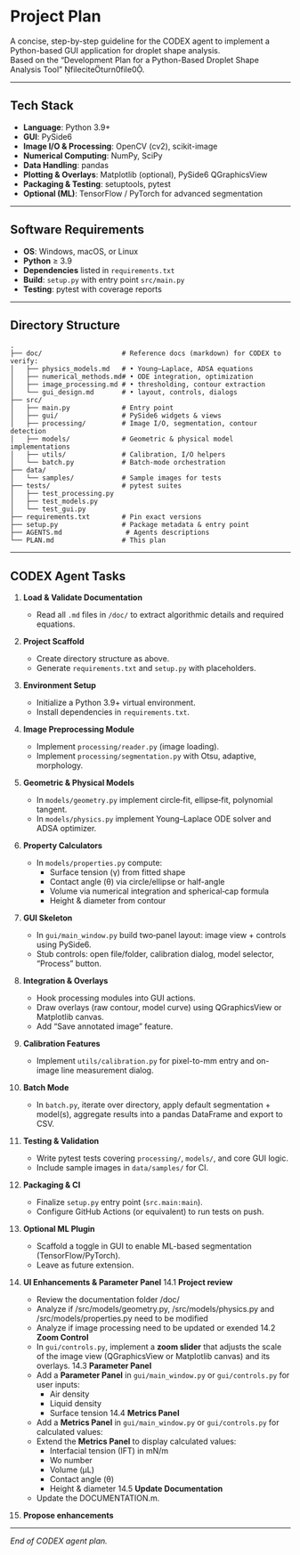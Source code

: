 # Project Plan

A concise, step-by-step guideline for the CODEX agent to implement a Python-based GUI application for droplet shape analysis.\
Based on the “Development Plan for a Python-Based Droplet Shape Analysis Tool” fileciteturn0file0.

---

## Tech Stack

- **Language**: Python 3.9+
- **GUI**: PySide6
- **Image I/O & Processing**: OpenCV (cv2), scikit-image
- **Numerical Computing**: NumPy, SciPy
- **Data Handling**: pandas
- **Plotting & Overlays**: Matplotlib (optional), PySide6 QGraphicsView
- **Packaging & Testing**: setuptools, pytest
- **Optional (ML)**: TensorFlow / PyTorch for advanced segmentation

---

## Software Requirements

- **OS**: Windows, macOS, or Linux
- **Python** ≥ 3.9
- **Dependencies** listed in `requirements.txt`
- **Build**: `setup.py` with entry point `src/main.py`
- **Testing**: pytest with coverage reports

---

## Directory Structure

```
.
├── doc/                    # Reference docs (markdown) for CODEX to verify:
│   ├── physics_models.md   # • Young–Laplace, ADSA equations
│   ├── numerical_methods.md# • ODE integration, optimization
│   ├── image_processing.md # • thresholding, contour extraction
│   └── gui_design.md       # • layout, controls, dialogs
├── src/
│   ├── main.py             # Entry point
│   ├── gui/                # PySide6 widgets & views
│   ├── processing/         # Image I/O, segmentation, contour detection
│   ├── models/             # Geometric & physical model implementations
│   ├── utils/              # Calibration, I/O helpers
│   └── batch.py            # Batch‐mode orchestration
├── data/
│   └── samples/            # Sample images for tests
├── tests/                  # pytest suites
│   ├── test_processing.py
│   ├── test_models.py
│   └── test_gui.py
├── requirements.txt        # Pin exact versions
├── setup.py                # Package metadata & entry point
├── AGENTS.md                # Agents descriptions
└── PLAN.md                 # This plan
```

---

## CODEX Agent Tasks

1. **Load & Validate Documentation**

   - Read all `.md` files in `/doc/` to extract algorithmic details and required equations.

2. **Project Scaffold**

   - Create directory structure as above.
   - Generate `requirements.txt` and `setup.py` with placeholders.

3. **Environment Setup**

   - Initialize a Python 3.9+ virtual environment.
   - Install dependencies in `requirements.txt`.

4. **Image Preprocessing Module**

   <!-- Completed by Codex -->

   - Implement `processing/reader.py` (image loading).
   - Implement `processing/segmentation.py` with Otsu, adaptive, morphology.

5. **Geometric & Physical Models**

   <!-- Completed by Codex -->

   - In `models/geometry.py` implement circle‐fit, ellipse‐fit, polynomial tangent.
   - In `models/physics.py` implement Young–Laplace ODE solver and ADSA optimizer.

6. **Property Calculators**

   <!-- Completed by Codex -->

   - In `models/properties.py` compute:
     - Surface tension (γ) from fitted shape
     - Contact angle (θ) via circle/ellipse or half-angle
     - Volume via numerical integration and spherical‐cap formula
     - Height & diameter from contour

7. **GUI Skeleton**

   <!-- Completed by Codex -->

   - In `gui/main_window.py` build two‐panel layout: image view + controls using PySide6.
   - Stub controls: open file/folder, calibration dialog, model selector, “Process” button.

8. **Integration & Overlays**

   <!-- Completed by Codex -->

   - Hook processing modules into GUI actions.
   - Draw overlays (raw contour, model curve) using QGraphicsView or Matplotlib canvas.
   - Add “Save annotated image” feature.

9. **Calibration Features**

   <!-- Completed by Codex -->

   - Implement `utils/calibration.py` for pixel-to-mm entry and on-image line measurement dialog.

10. **Batch Mode**

    <!-- Completed by Codex -->

    - In `batch.py`, iterate over directory, apply default segmentation + model(s), aggregate results into a pandas DataFrame and export to CSV.

11. **Testing & Validation**

    <!-- Completed by Codex -->

    - Write pytest tests covering `processing/`, `models/`, and core GUI logic.
    - Include sample images in `data/samples/` for CI.

12. **Packaging & CI**

    <!-- Completed by Codex -->

    - Finalize `setup.py` entry point (`src.main:main`).
    - Configure GitHub Actions (or equivalent) to run tests on push.

13. **Optional ML Plugin**

    <!-- Completed by Codex -->

    - Scaffold a toggle in GUI to enable ML-based segmentation (TensorFlow/PyTorch).
    - Leave as future extension.

14. **UI Enhancements & Parameter Panel**
14.1 **Project review**
    - Review the documentation folder /doc/
    - Analyze if /src/models/geometry.py, /src/models/physics.py and /src/models/properties.py need to be modified
    - Analyze if image processing need to be updated or exended
14.2 **Zoom Control**
    <!-- Completed by Codex -->
    - In `gui/controls.py`, implement a **zoom slider** that adjusts the scale of the image view (QGraphicsView or Matplotlib canvas) and its overlays.
14.3 **Parameter Panel**
    <!-- Completed by Codex -->
    - Add a **Parameter Panel** in `gui/main_window.py` or `gui/controls.py` for user inputs:
      - Air density
      - Liquid density
      - Surface tension
14.4 **Metrics Panel**
    - Add a **Metrics Panel** in `gui/main_window.py` or `gui/controls.py` for calculated values:
    - Extend the **Metrics Panel** to display calculated values:
      - Interfacial tension (IFT) in mN/m
      - Wo number
      - Volume (µL)
      - Contact angle (θ)
      - Height & diameter
14.5 **Update Documentation**
    - Update the DOCUMENTATION.m.    

15. **Propose enhancements**
---

*End of CODEX agent plan.*

